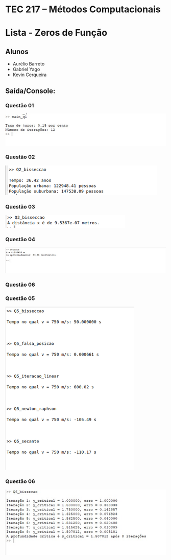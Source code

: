 # TEC 217 – Métodos Computacionais
# Lista - Zeros de Função 

## Alunos
- Aurélio Barreto
- Gabriel Yago
- Kevin Cerqueira

## Saída/Console:
### Questão 01
![Q1_console](https://github.com/KevinCerqueira/TEC217-atividade-zeros-funcao/blob/main/Q1_console.png)
### Questão 02
![Q2_console](https://github.com/KevinCerqueira/TEC217-atividade-zeros-funcao/blob/main/Q2_console.png)
### Questão 03
![Q3_console](https://github.com/KevinCerqueira/TEC217-atividade-zeros-funcao/blob/main/Q3_console.png)
### Questão 04
![Q4_console](https://github.com/KevinCerqueira/TEC217-atividade-zeros-funcao/blob/main/Q4_console.png)
### Questão 06
### Questão 05
![Q5_console](https://github.com/KevinCerqueira/TEC217-atividade-zeros-funcao/blob/main/Q5_console_v2.png)
### Questão 06
![Q6_console](https://github.com/KevinCerqueira/TEC217-atividade-zeros-funcao/blob/main/Q6_console.png)
